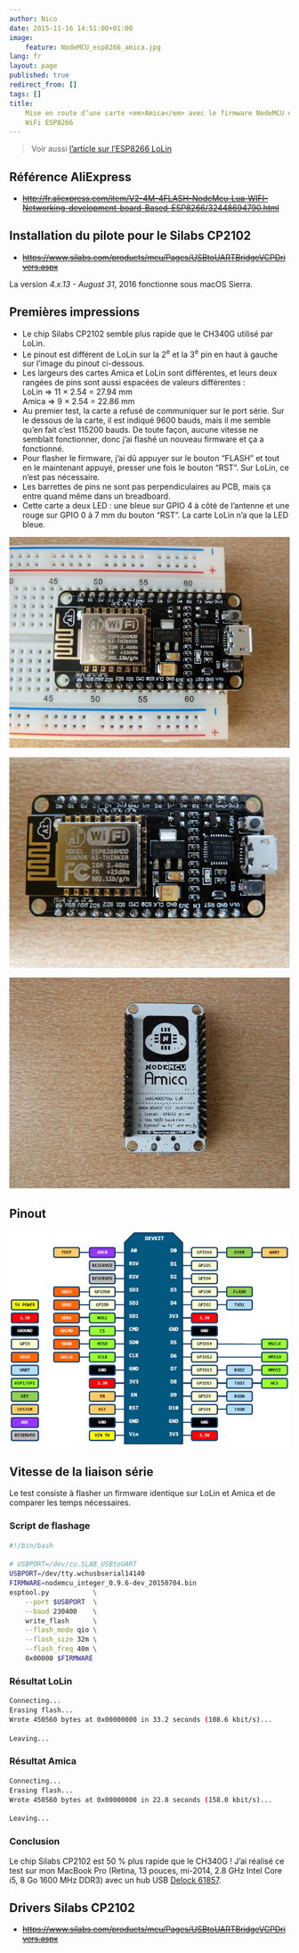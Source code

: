 ```yaml
---
author: Nico
date: 2015-11-16 14:51:00+01:00
image:
    feature: NodeMCU_esp8266_amica.jpg
lang: fr
layout: page
published: true
redirect_from: []
tags: []
title:
    Mise en route d’une carte <em>Amica</em> avec le firmware NodeMCU et un module
    WiFi ESP8266
---
```


> Voir aussi [l’article sur l’ESP8266 LoLin](/NodeMCU_esp8266/)

## Référence AliExpress

-   ~~http://fr.aliexpress.com/item/V2-4M-4FLASH-NodeMcu-Lua-WIFI-Networking-development-board-Based-ESP8266/32448694790.html~~

## Installation du pilote pour le Silabs CP2102

-   ~~https://www.silabs.com/products/mcu/Pages/USBtoUARTBridgeVCPDrivers.aspx~~

La version _4.x.13 - August 31_, 2016 fonctionne sous macOS Sierra.

## Premières impressions

-   Le chip Silabs CP2102 semble plus rapide que le CH340G utilisé par LoLin.
-   Le pinout est différent de LoLin sur la 2<sup>e</sup> et la 3<sup>e</sup> pin en haut à gauche sur l’image du pinout ci-dessous.
-   Les largeurs des cartes Amica et LoLin sont différentes, et leurs deux rangées de pins sont aussi espacées de valeurs différentes :<br/>
    LoLin ⇒ 11 × 2.54 = 27.94 mm<br/>
    Amica ⇒ 9 × 2.54 = 22.86 mm
-   Au premier test, la carte a refusé de communiquer sur le port série. Sur le dessous de la carte, il est indiqué 9600 bauds, mais il me semble qu’en fait c’est 115200 bauds. De toute façon, aucune vitesse ne semblait fonctionner, donc j’ai flashé un nouveau firmware et ça a fonctionné.
-   Pour flasher le firmware, j’ai dû appuyer sur le bouton “FLASH” et tout en le maintenant appuyé, presser une fois le bouton “RST”. Sur LoLin, ce n’est pas nécessaire.
-   Les barrettes de pins ne sont pas perpendiculaires au PCB, mais ça entre quand même dans un breadboard.
-   Cette carte a deux LED : une bleue sur GPIO 4 à côté de l’antenne et une rouge sur GPIO 0 à 7 mm du bouton “RST”. La carte LoLin n’a que la LED bleue.

![](../../files/2015-11-16-NodeMCU_esp8266_amica/NodeMCU_esp8266_amica_001_lowres.jpg)

![](../../files/2015-11-16-NodeMCU_esp8266_amica/NodeMCU_esp8266_amica_002_lowres.jpg)

![](../../files/2015-11-16-NodeMCU_esp8266_amica/NodeMCU_esp8266_amica_003_lowres.jpg)

## Pinout

![](../../files/2015-05-28-pinouts/images/NodeMCU_esp8266_amica_pinout.png)

## Vitesse de la liaison série

Le test consiste à flasher un firmware identique sur LoLin et Amica et de comparer les temps nécessaires.

### Script de flashage

```bash
#!/bin/bash

# USBPORT=/dev/cu.SLAB_USBtoUART
USBPORT=/dev/tty.wchusbserial14140
FIRMWARE=nodemcu_integer_0.9.6-dev_20150704.bin
esptool.py           \
    --port $USBPORT  \
    --baud 230400    \
    write_flash      \
    --flash_mode qio \
    --flash_size 32m \
    --flash_freq 40m \
    0x00000 $FIRMWARE
```

### Résultat LoLin

```bash
Connecting...
Erasing flash...
Wrote 450560 bytes at 0x00000000 in 33.2 seconds (108.6 kbit/s)...

Leaving...
```

### Résultat Amica

```bash
Connecting...
Erasing flash...
Wrote 450560 bytes at 0x00000000 in 22.8 seconds (158.0 kbit/s)...

Leaving...
```

### Conclusion

Le chip Silabs CP2102 est 50 % plus rapide que le CH340G ! J’ai réalisé ce test sur mon MacBook Pro (Retina, 13 pouces, mi-2014, 2.8 GHz Intel Core i5, 8 Go 1600 MHz DDR3) avec un hub USB [Delock 61857](http://www.delock.de/produkte/S_61857/merkmale.html).

## Drivers Silabs CP2102

-   ~~https://www.silabs.com/products/mcu/Pages/USBtoUARTBridgeVCPDrivers.aspx~~
